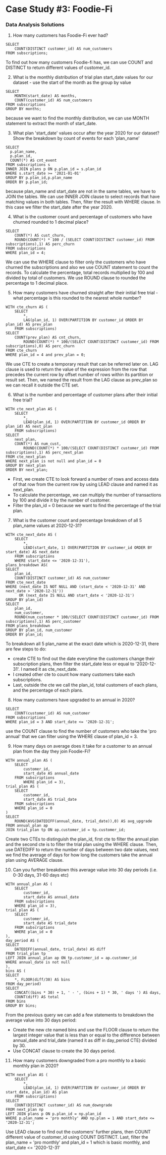 # Case Study #3: Foodie-Fi

### Data Analysis Solutions
1. How many customers has Foodie-Fi ever had?
```
SELECT
	COUNT(DISTINCT customer_id) AS num_customers
FROM subscriptions;
```
To find out how many customers Foodie-fi has, we can use COUNT and DISTINCT to return different values of customer_id.

2. What is the monthly distribution of trial plan start_date values for our dataset - use the start of the month as the group by value
```
SELECT
	MONTH(start_date) AS months,
	COUNT(customer_id) AS num_customers
FROM subscriptions
GROUP BY months;
```
because we want to find the monthly distribution, we can use MONTH statement to extract the month of start_date.

3. What plan 'start_date' values occur after the year 2020 for our dataset? Show the breakdown by count of events for each 'plan_name'
```
SELECT
  p.plan_name,
  p.plan_id,
  COUNT(*) AS cnt_event
FROM subscriptions s
INNER JOIN plans p ON p.plan_id = s.plan_id
WHERE s.start_date >= '2021-01-01'
GROUP BY p.plan_id,p.plan_name
ORDER BY p.plan_id;
```
because plan_name and start_date are not in the same tables, we have to JOIN the tables. We can use INNER JOIN clause to select records that have matching values in both tables.
Then, filter the result with WHERE clause. In this case we filter the start_date after the year 2020.

4. What is the customer count and percentage of customers who have churned rounded to 1 decimal place?
```
SELECT
    COUNT(*) AS cust_churn,
    ROUND(COUNT(*) * 100 / (SELECT COUNT(DISTINCT customer_id) FROM subscriptions),1) AS perc_churn
FROM subscriptions
WHERE plan_id = 4;
```
We can use the WHERE clause to filter only the customers who have churned the subscriptions and also we use COUNT statement to count the records.
To calculate the percentage, total records multiplied by 100 and divided by total of customers. We use ROUND clause to rounded the percentage to 1 decimal place.

5. How many customers have churned straight after their initial free trial - what percentage is this rounded to the nearest whole number?
```
WITH cte_churn AS (
	SELECT
		*,
		LAG(plan_id, 1) OVER(PARTITION BY customer_id ORDER BY plan_id) AS prev_plan
	FROM subscriptions)
SELECT
	COUNT(prev_plan) AS cnt_churn,
    	ROUND(COUNT(*) * 100/(SELECT COUNT(DISTINCT customer_id) FROM subscriptions),0) AS perc_churn
FROM cte_churn
WHERE plan_id = 4 and prev_plan = 0;
```
We use CTE to create a temporary result that can be referred later on. LAG clause is used to return the value of the expression from the row that precedes the current row by offset number of rows within its partition or result set. Then, we named the result from the LAG clause as prev_plan so we can recall it outside the 
CTE set.

6. What is the number and percentage of customer plans after their initial free trial?
```
WITH cte_next_plan AS (
	SELECT
		*,
		LEAD(plan_id, 1) OVER(PARTITION BY customer_id ORDER BY plan_id) AS next_plan
	FROM subscriptions)
SELECT
	next_plan,
	COUNT(*) AS num_cust,
    	ROUND(COUNT(*) * 100/(SELECT COUNT(DISTINCT customer_id) FROM subscriptions),1) AS perc_next_plan
FROM cte_next_plan
WHERE next_plan is not null and plan_id = 0
GROUP BY next_plan
ORDER BY next_plan;
```
* First, we create CTE to look forward a number of rows and access data of that row from the current row by using LEAD clause and named it as next_plan.
* To calculate the percentage, we can multiply the number of transactions by 100 and divide it by the number of customer.
* Filter the plan_id = 0 because we want to find the percentage of the trial plan.

7. What is the customer count and percentage breakdown of all 5 plan_name values at 2020-12-31?
```
WITH cte_next_date AS (
	SELECT
		*,
		LEAD(start_date, 1) OVER(PARTITION BY customer_id ORDER BY start_date) AS next_date
	FROM subscriptions
    WHERE start_date <= '2020-12-31'),
plans_breakdown AS(
SELECT
	plan_id,
    COUNT(DISTINCT customer_id) AS num_customer
FROM cte_next_date
WHERE (next_date IS NOT NULL AND (start_date < '2020-12-31' AND next_date > '2020-12-31'))
      OR (next_date IS NULL AND start_date < '2020-12-31')
GROUP BY plan_id)
SELECT
	plan_id,
	num_customer,
    ROUND(num_customer * 100/(SELECT COUNT(DISTINCT customer_id) FROM subscriptions),1) AS perc_customer
FROM plans_breakdown
GROUP BY plan_id, num_customer
ORDER BY plan_id;
```
To breakdown all 5 plan_name at the exact date which is 2020-12-31, there are few steps to do:
* create CTE to find out the date everytime the customers change their subscription plans, then filter the start_date less or equal to '2020-12-31'. I named it as cte_next_date.
* I created other cte to count how many customers take each subscriptions.
* Last, outside the cte we call the plan_id, total customers of each plans, and the percentage of each plans.

8. How many customers have upgraded to an annual in 2020?
```
SELECT
	COUNT(customer_id) AS num_customer
FROM subscriptions
WHERE plan_id = 3 AND start_date <= '2020-12-31';
```
use the COUNT clause to find the number of customers who take the 'pro annual' that we can filter using the WHERE clause of plan_id = 3.

9. How many days on average does it take for a customer to an annual plan from the day they join Foodie-Fi?
```
WITH annual_plan AS (
	SELECT
		customer_id,
        start_date AS annual_date
	FROM subscriptions
    	WHERE plan_id = 3),
trial_plan AS (
	SELECT
		customer_id,
        start_date AS trial_date
	FROM subscriptions
    WHERE plan_id = 0
)
SELECT
	ROUND(AVG(DATEDIFF(annual_date, trial_date)),0) AS avg_upgrade
FROM annual_plan ap
JOIN trial_plan tp ON ap.customer_id = tp.customer_id;
```
Create two CTEs to distinguish the plan_id, first cte to filter the annual plan and the second cte is to filter the trial plan using the WHERE clause.
Then, use DATEDIFF to return the number of days between two date values, next we find the average of days for how long the customers take the annual plan using AVERAGE clause.

10. Can you further breakdown this average value into 30 day periods (i.e. 0-30 days, 31-60 days etc)
```
WITH annual_plan AS (
	SELECT
		customer_id,
        start_date AS annual_date
	FROM subscriptions
    WHERE plan_id = 3),
trial_plan AS (
	SELECT
		customer_id,
        start_date AS trial_date
	FROM subscriptions
    WHERE plan_id = 0
),
day_period AS (
SELECT
	DATEDIFF(annual_date, trial_date) AS diff
FROM trial_plan tp
LEFT JOIN annual_plan ap ON tp.customer_id = ap.customer_id
WHERE annual_date is not null
),
bins AS (
SELECT
	*, FLOOR(diff/30) AS bins
FROM day_period)
SELECT
	CONCAT((bins * 30) + 1, ' - ', (bins + 1) * 30, ' days ') AS days,
	COUNT(diff) AS total
FROM bins
GROUP BY bins;
```
From the previous query we can add a few statements to breakdown the average value into 30 days period:
* Create the new cte named bins and use the FLOOR clause to return the largest integer value that is less than or equal to the difference between annual_date and trial_date (named it as diff in day_period CTE) divided by 30.
* Use CONCAT clause to create the 30 days period.

11. How many customers downgraded from a pro monthly to a basic monthly plan in 2020?
```
WITH next_plan AS (
	SELECT 
		*,
		LEAD(plan_id, 1) OVER(PARTITION BY customer_id ORDER BY start_date, plan_id) AS plan
	FROM subscriptions)
SELECT
	COUNT(DISTINCT customer_id) AS num_downgrade
FROM next_plan np
LEFT JOIN plans p ON p.plan_id = np.plan_id
WHERE p.plan_name = 'pro monthly' AND np.plan = 1 AND start_date <= '2020-12-31';
```
Use LEAD clause to find out the customers' further plans, then COUNT different value of customer_id using COUNT DISTINCT.
Last, filter the plan_name = 'pro monthly' and plan_id = 1 which is basic monthly, and start_date <= '2020-12-31'
